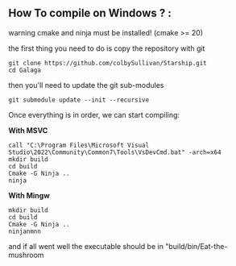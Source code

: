 ## <b>How To compile on Windows ? :</b>

warning cmake and ninja must be installed! 
(cmake >= 20)

the first thing you need to do is copy the repository with git

```
git clone https://github.com/colbySullivan/Starship.git
cd Galaga
```

then you'll need to update the git sub-modules 

```
git submodule update --init --recursive
```

Once everything is in order, we can start compiling: 


<b> With MSVC </b>
```
call "C:\Program Files\Microsoft Visual Studio\2022\Community\Common7\Tools\VsDevCmd.bat" -arch=x64
mkdir build
cd build
Cmake -G Ninja ..
ninja
```

<b> With Mingw </b>
```
mkdir build
cd build
Cmake -G Ninja ..
ninjanmnn
```

and if all went well the executable should be in "build/bin/Eat-the-mushroom